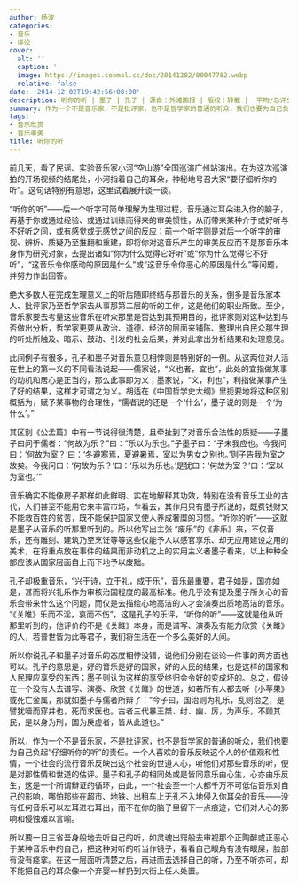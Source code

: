 ```yaml
---
author: 杨波
categories:
- 音乐
- 评论
cover:
  alt: ''
  caption: ''
  image: https://images.soomal.cc/doc/20141202/00047782.webp
  relative: false
date: '2014-12-02T19:42:56+08:00'
description: 听你的听 | 墨子 | 孔子 | 源自：外滩画报 | 版权：转载 |  平均/总评分：09.00/18
summary: 作为一个不是音乐家，不是批评家，也不是哲学家的普通的听众，我们也要为自己负起“仔细听你的听”的责任。一个人喜欢的音乐反映这个人的价值观和性情，一个社会的流行音乐反映出这个社会的世道人心，听他们对那些音乐的听，便是对那性情和世道的估评。墨子和孔子的相同处或是皆同意乐由心生，心亦由乐反生……
tags:
- 音乐欣赏
- 音乐审美
title: 听你的听
---
```


前几天，看了民谣、实验音乐家小河“空山游”全国巡演广州站演出。在为这次巡演拍的开场视频的结尾处，小河指着自己的耳朵，神秘地号召大家“要仔细听你的听”。这句话特别有意思，这里试着展开谈一谈。

“听你的听”――后一个听字可简单理解为生理过程，音乐通过耳朵进入你的脑子，再基于你或通过经验、或通过训练而得来的审美惯性，从而带来某种介于或好听与不好听之间，或有感觉或无感觉之间的反应；前一个听字则是对后一个听字的审视、辨析、质疑乃至推翻和重建，即将你对这音乐产生的审美反应而不是那音乐本身作为研究对象，去提出诸如“你为什么觉得它好听”或“你为什么觉得它不好听”，“这音乐令你感动的原因是什么”或“这音乐令你恶心的原因是什么”等问题，并努力作出回答。

绝大多数人在完成生理意义上的听后随即终结与那音乐的关系，倒多是音乐家本人、批评家乃至哲学家去从事那第二层的听的工作，这是他们的职业所致。至少，音乐家要去考量这些音乐在听众那里是否达到其预期目的，批评家则对这种达到与否做出分析，哲学家更要从政治、道德、经济的层面来铺陈、整理出自民众那生理的听处所触及、暗示、鼓动、引发的社会后果，并对此拿出分析结果和处理意见。

此间例子有很多，孔子和墨子对音乐意见相悖则是特别好的一例。从这两位对人活在世上的第一义的不同看法说起――儒家说，“义也者，宜也”，此处的宜指做某事的动机和居心是正当的，那么此事即为义；墨家说，“义，利也”，利指做某事产生了好的结果，这样才可谓之为义。胡适在《中国哲学史大纲》里扼要地将这种区别概括为，赋予某事物的合理性，“儒者说的还是一个‘什么’，墨子说的则是一个‘为什么’。”

其区别《公孟篇》中有一节说得很清楚，且牵扯到了对音乐合法性的质疑――子墨子曰问于儒者：“何故为乐？”曰：“乐以为乐也。”子墨子曰：“子未我应也。今我问曰：‘何故为室？’曰：‘冬避寒焉，夏避暑焉，室以为男女之别也。’则子告我为室之故矣。今我问曰：‘何故为乐？’曰：‘乐以为乐也。’是犹曰：‘何故为室？’曰：‘室以为室也。’”

音乐确实不能像房子那样如此鲜明、实在地解释其功效，特别在没有音乐工业的古代，人们甚至不能用它来丰富市场，乍看去，其作用只有墨子所说的，既费钱财又不能救百姓的贫苦，既不能保护国家又使人养成奢糜的习惯。“听你的听”――这就是墨子从音乐的听那里听到的。所以他写出主张 “废乐”的《非乐》来，不仅音乐，还有雕刻、建筑乃至烹饪等等这些仅能予人以感官享乐、却无应用建设之用的美术，在将重点放在事件的结果而非动机之上的实用主义者墨子看来，以上种种全部应该从国家层面自上而下地予以废黜。

孔子却极重音乐，“兴于诗，立于礼，成于乐”，音乐最重要，君子如是，国亦如是，甚而将兴礼乐作为审核治国程度的最高标准。他几乎没有提及墨子所关心的音乐会带来什么这个问题，而仅是去描绘心地高洁的人才会演奏出质地高洁的音乐。 “《关雎》乐而不淫，哀而不伤”，这是孔子的乐评，“听你的听”――这就是他从听那里听到的，他评价的不是《关雎》本身，而是谱写、演奏及有能力欣赏《关雎》的人，若普世皆为此等君子，我们将生活在一个多么美好的人间。

所以你说孔子和墨子对音乐的态度相悖没错，说他们分别在谈论一件事的两方面也可以。孔子的意思是，好的音乐是好的国家，好的人民的结果，也是这样的国家和人民理应享受的东西；墨子则认为这样的享受终归会令好的变成坏的。总之，假设在一个没有人去谱写、演奏、欣赏《关雎》的世道，如若所有人都去听《小苹果》或死亡金属，那就如墨子与儒者所辩了：“今子曰，国治则为礼乐，乱则治之，是譬犹噎而穿井也，死而求医也。古者三代暴王桀、纣、幽、厉，为声乐，不顾其民，是以身为刑，国为戾虚者，皆从此道也。”

所以，作为一个不是音乐家，不是批评家，也不是哲学家的普通的听众，我们也要为自己负起“仔细听你的听”的责任。一个人喜欢的音乐反映这个人的价值观和性情，一个社会的流行音乐反映出这个社会的世道人心，听他们对那些音乐的听，便是对那性情和世道的估评。墨子和孔子的相同处或是皆同意乐由心生，心亦由乐反生，这是一个所谓辩证的循环，由此，一个社会至一个人都千万不可低估音乐对自己的影响，哪怕那些在超市、地铁、出租车上无孔不入地侵入你耳朵的音乐――没有任何音乐可以左耳进右耳出，而不在你的脑子里留下一点痕迹，它们对人心的影响和侵蚀难以言喻。

所以要一日三省吾身般地去听自己的听，如灵魂出窍般去审视那个正陶醉或正恶心于某种音乐中的自己，把这种对听的听当作镜子，看看自己眼角有没有眼屎，脸部有没有痉挛。在这一层面听清楚之后，再进而去选择自己的听，乃至不听亦可，却不能把自己的耳朵像一个弃婴一样扔到大街上任人处置。